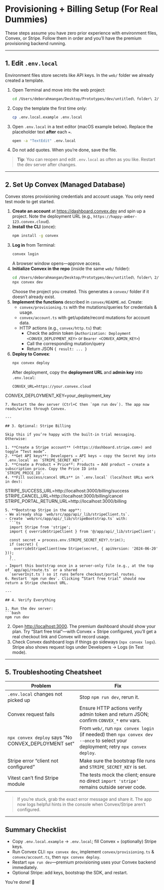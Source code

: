 # Provisioning + Billing Setup (For Real Dummies)

These steps assume you have zero prior experience with environment files, Convex, or Stripe. Follow them in
order and you’ll have the premium provisioning backend running.

---

## 1. Edit `.env.local`

Environment files store secrets like API keys. In the `web/` folder we already created a template.

1. Open Terminal and move into the web project:
   ```bash
   cd /Users/deborahmangan/Desktop/Prototypes/dev/untitled\ folder\ 2/web
   ```
2. Copy the template the first time only:
   ```bash
   cp .env.local.example .env.local
   ```
3. Open `.env.local` in a text editor (macOS example below). Replace the placeholder text **after** each `=`.
   ```bash
   open -a "TextEdit" .env.local
   ```
4. Do not add quotes. When you’re done, save the file.

> **Tip**: You can reopen and edit `.env.local` as often as you like. Restart the dev server after changes.

---

## 2. Set Up Convex (Managed Database)

Convex stores provisioning credentials and account usage. You only need test mode to get started.

1. **Create an account** at <https://dashboard.convex.dev> and spin up a project. Note the deployment URL
   (e.g., `https://happy-amber-123.convex.cloud`).
2. **Install the CLI** (once):
   ```bash
   npm install -g convex
   ```
3. **Log in** from Terminal:
   ```bash
   convex login
   ```
   A browser window opens—approve access.
4. **Initialize Convex in the repo** (inside the same `web/` folder):
   ```bash
   cd /Users/deborahmangan/Desktop/Prototypes/dev/untitled\ folder\ 2/web
   npx convex dev
   ```
   Choose the project you created. This generates a `convex/` folder if it doesn’t already exist.
5. **Implement the functions** described in `convex/README.md`. Create:
   - `convex/provisioning.ts` with the mutations/queries for credentials & usage.
   - `convex/account.ts` with get/update/record mutations for account data.
   - HTTP actions (e.g., `convex/http.ts`) that:
     - Check the admin token (`Authorization: Deployment <CONVEX_DEPLOYMENT_KEY>` or `Bearer <CONVEX_ADMIN_KEY>`)
     - Call the corresponding mutation/query
     - Return JSON `{ result: ... }`
6. **Deploy to Convex**:
   ```bash
   npx convex deploy
   ```
   After deployment, copy the **deployment URL** and **admin key** into `.env.local`:
   ```
   CONVEX_URL=https://your.convex.cloud
  CONVEX_DEPLOYMENT_KEY=your_deployment_key
   ```
7. Restart the dev server (Ctrl+C then `npm run dev`). The app now reads/writes through Convex.

---

## 3. Optional: Stripe Billing

Skip this if you’re happy with the built-in trial messaging. Otherwise:

1. **Create a Stripe account** (<https://dashboard.stripe.com>) and toggle “Test mode”.
2. **Get API keys**: Developers → API keys → copy the Secret Key into `.env.local` as `STRIPE_SECRET_KEY`.
3. **Create a Product + Price**: Products → Add product → create a subscription price. Copy the Price ID into
   `STRIPE_PRICE_ID`.
4. **Fill success/cancel URLs** in `.env.local` (localhost URLs work in dev):
   ```
   STRIPE_SUCCESS_URL=http://localhost:3000/billing/success
   STRIPE_CANCEL_URL=http://localhost:3000/billing/cancel
   STRIPE_PORTAL_RETURN_URL=http://localhost:3000/billing
   ```
5. **Bootstrap Stripe in the app**:
   - We already ship `web/src/app/api/_lib/stripeClient.ts`.
   - Create `web/src/app/api/_lib/stripeBootstrap.ts` with:
     ```ts
     import Stripe from 'stripe';
     import { overrideStripeClient } from '@/app/api/_lib/stripeClient';

     const secret = process.env.STRIPE_SECRET_KEY?.trim();
     if (secret) {
       overrideStripeClient(new Stripe(secret, { apiVersion: '2024-06-20' }));
     }
     ```
   - Import this bootstrap once in a server-only file (e.g., at the top of `app/api/route.ts` or a shared
     `serverInit.ts`) so it runs before checkout/portal routes.
6. Restart `npm run dev`. Clicking “Start free trial” should now return a Stripe checkout URL.

---

## 4. Verify Everything

1. Run the dev server:
   ```bash
   npm run dev
   ```
2. Open <http://localhost:3000>. The premium dashboard should show your plan. Try “Start free trial”—with
   Convex + Stripe configured, you’ll get a real checkout link and Convex will record usage.
3. Check Convex dashboard logs if things go sideways (`npx convex logs`). Stripe also shows request logs under
   Developers → Logs (in Test mode).

---

## 5. Troubleshooting Cheatsheet

| Problem | Fix |
| ------- | ---- |
| `.env.local` changes not picked up | Stop `npm run dev`, rerun it. |
| Convex request fails | Ensure HTTP actions verify admin token and return JSON; confirm `CONVEX_*` env vars. |
| `npx convex deploy` says "No CONVEX_DEPLOYMENT set" | From `web/`, run `npx convex login` (if needed) then `npx convex dev --once` to select your deployment; retry `npx convex deploy`. |
| Stripe error “client not configured” | Make sure the bootstrap file runs and `STRIPE_SECRET_KEY` is set. |
| Vitest can’t find Stripe module | The tests mock the client; ensure no direct `import 'stripe'` remains outside server code. |

> If you’re stuck, grab the exact error message and share it. The app now logs helpful hints in the console
> when Convex/Stripe aren’t configured.

---

## Summary Checklist

- Copy `.env.local.example` → `.env.local`; fill Convex + (optionally) Stripe keys.
- Run Convex CLI: `npx convex dev`, implement `convex/provisioning.ts` & `convex/account.ts`, then `npx convex deploy`.
- Restart `npm run dev`—premium provisioning uses your Convex backend immediately.
- Optional Stripe: add keys, bootstrap the SDK, and restart.

You’re done! 🥳
